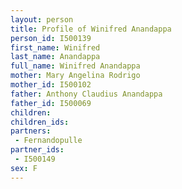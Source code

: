 ```yaml
---
layout: person
title: Profile of Winifred Anandappa
person_id: I500139
first_name: Winifred
last_name: Anandappa
full_name: Winifred Anandappa
mother: Mary Angelina Rodrigo
mother_id: I500102
father: Anthony Claudius Anandappa
father_id: I500069
children:
children_ids:
partners:
 - Fernandopulle
partner_ids:
 - I500149
sex: F
---
```


